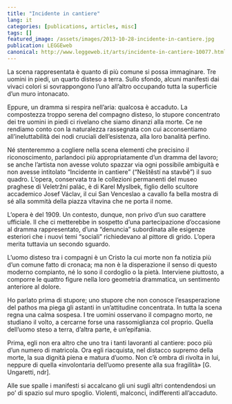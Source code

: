 ```yaml
---
title: "Incidente in cantiere"
lang: it
categories: [publications, articles, misc]
tags: []
featured_image: /assets/images/2013-10-28-incidente-in-cantiere.jpg
publication: LEGGEweb
canonical: http://www.leggeweb.it/arts/incidente-in-cantiere-10077.html
---
```


La scena rappresentata è quanto di più comune si possa immaginare. Tre uomini in piedi, un quarto disteso a terra. Sullo sfondo, alcuni manifesti dai vivaci colori si sovrappongono l’uno all’altro occupando tutta la superficie d’un muro intonacato.

Eppure, un dramma si respira nell’aria: qualcosa è accaduto. La compostezza troppo serena del compagno disteso, lo stupore concentrato dei tre uomini in piedi ci rivelano che siamo dinanzi alla morte. Ce ne rendiamo conto con la naturalezza rassegnata con cui acconsentiamo all’ineluttabilità dei nodi cruciali dell’esistenza, alla loro banalità perfino.

Né stenteremmo a cogliere nella scena elementi che precisino il riconoscimento, parlandoci più appropriatamente d’un dramma del lavoro; se anche l’artista non avesse voluto spazzar via ogni possibile ambiguità e non avesse intitolato “Incidente in cantiere” (“Neštěstí na stavbě”) il suo quadro. L’opera, conservata tra le collezioni permanenti del museo praghese di Veletržní palác, è di Karel Myslbek, figlio dello scultore accademico Josef Václav, il cui San Venceslao a cavallo fa bella mostra di sé alla sommità della piazza vltavina che ne porta il nome.

L’opera è del 1909.  Un contesto, dunque, non privo d’un suo carattere ufficiale.  Il che ci metterebbe in sospetto d’una partecipazione d’occasione al dramma rappresentato, d’una “denuncia” subordinata alle esigenze esteriori che i nuovi temi “sociali” richiedevano al pittore di grido. L’opera merita tuttavia un secondo sguardo.

L’uomo disteso tra i compagni è un Cristo la cui morte non fa notizia più d’un comune fatto di cronaca; ma non è la disperazione il senso di questo moderno compianto, né lo sono il cordoglio o la pietà.  Interviene piuttosto, a comporre le quattro figure nella loro geometria drammatica, un sentimento anteriore al dolore.

Ho parlato prima di stupore; uno stupore che non conosce l’esasperazione del pathos ma piega gli astanti in un’attitudine concentrata. In tutta la scena regna una calma sospesa. I tre uomini osservano il compagno morto, ne studiano il volto, a cercarne forse una rassomiglianza col proprio. Quella dell’uomo steso a terra, d’altra parte, è un’epifania.

Prima, egli non era altro che uno tra i tanti lavoranti al cantiere: poco più d’un numero di matricola. Ora egli riacquista, nel distacco supremo della morte, la sua dignità piena e matura d’uomo. Non c’è ombra di rivolta in lui, neppure di quella «involontaria dell’uomo presente alla sua fragilità» [G. Ungaretti, ndr].

Alle sue spalle i manifesti si accalcano gli uni sugli altri contendendosi un po’ di spazio sul muro spoglio.  Violenti, malconci, indifferenti all’accaduto.
